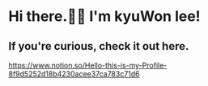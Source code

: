 # Hi there.👋👋 I'm kyuWon lee!

## If you're curious, check it out here.
https://www.notion.so/Hello-this-is-my-Profile-8f9d5252d18b4230acee37ca783c71d6

<!--
**kyoowon/kyoowon** is a ✨ _special_ ✨ repository because its `README.md` (this file) appears on your GitHub profile.

Here are some ideas to get you started:

- 🔭 I’m currently working on ...
- 🌱 I’m currently learning ...
- 👯 I’m looking to collaborate on ...
- 🤔 I’m looking for help with ...
- 💬 Ask me about ...
- 📫 How to reach me: ...
- 😄 Pronouns: ...
- ⚡ Fun fact: ...
-->

